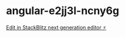 # angular-e2jj3l-ncny6g

[Edit in StackBlitz next generation editor ⚡️](https://stackblitz.com/~/github.com/Franz89009/angular-e2jj3l-ncny6g)